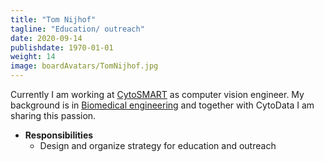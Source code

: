 ```yaml
---
title: "Tom Nijhof"
tagline: "Education/ outreach"
date: 2020-09-14
publishdate: 1970-01-01
weight: 14
image: boardAvatars/TomNijhof.jpg
---
```


Currently I am working at [CytoSMART](https://cytosmart.com) as computer vision engineer.
My background is in [Biomedical engineering](https://www.tue.nl/en/our-university/departments/biomedical-engineering/) and together with CytoData I am sharing this passion.

- **Responsibilities**
  - Design and organize strategy for education and outreach
